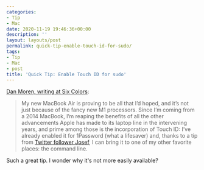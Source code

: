 ```yaml
---
categories:
- Tip
- Mac
date: 2020-11-19 19:46:36+00:00
description: ''
layout: layouts/post
permalink: quick-tip-enable-touch-id-for-sudo/
tags:
- Tip
- Mac
- post
title: 'Quick Tip: Enable Touch ID for sudo'
---
```


[Dan Moren, writing at Six Colors](https://sixcolors.com/post/2020/11/quick-tip-enable-touch-id-for-sudo/):

> My new MacBook Air is proving to be all that I’d hoped, and it’s not just because of the fancy new M1 processors. Since I’m coming from a 2014 MacBook, I’m reaping the benefits of all the other advancements Apple has made to its laptop line in the intervening years, and prime among those is the incorporation of Touch ID: I’ve already enabled it for 1Password (what a lifesaver) and, thanks to a tip from [Twitter follower Josef](https://twitter.com/ifixcz/status/1329127972029263872?s=20), I can bring it to one of my other favorite places: the command line.

Such a great tip. I wonder why it's not more easily available?